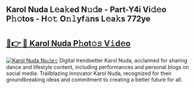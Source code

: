 ## Karol Nuda L𝚎a𝚔ed N𝚞𝚍e - Part-Y4i Vi𝚍𝚎o P𝚑𝚘tos - H𝚘𝚝 O𝚗𝚕yf𝚊ns L𝚎a𝚔s 772ye

# <h2><a href="http://kf4dfg.oniu.top/?m=Karol+Nuda">🔗👉 🔴 Karol Nuda P𝚑ot𝚘𝚜 V𝚒d𝚎o</a></h2>

[![Karol Nuda Nu𝚍e𝚜](https://i.imgur.com/0qMVB7G.gif)](http://kf4dfg.oniu.top/?m=Karol+Nuda)
Digital trendsetter Karol Nuda, acclaimed for sharing dance and lifestyle content, including performances and personal blogs on social media. Trailblazing innovator Karol Nuda, recognized for their groundbreaking ideas and commitment to creating a better future for all.  
